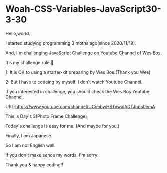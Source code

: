 # Woah-CSS-Variables-JavaScript30-3-30

Hello,world.

I started studying programming 3 moths ago(since 2020/11/19).

And, I'm challenging JavaScript Challenge on Youtube Channel of Wes Bos.

It's my challenge rule.🔽

1: It is OK to using a starter-kit preparing by Wes Bos.(Thank you Wes)

2: But I have to codeing by myself. I don't watch Youtube Channel.

If you interested in challenge, you should check the Wes Bos Youtube Channel.

URL:https://www.youtube.com/channel/UCoebwHSTvwalADTJhps0emA

This is Day's 3(Photo Frame Challenge)

Today's challenge is easy for me. (And maybe for you.)

Finally, I am Japanese.

So I am not English well.

If you don't make sence my words, I'm sorry.

Thank you & happy coding!!
